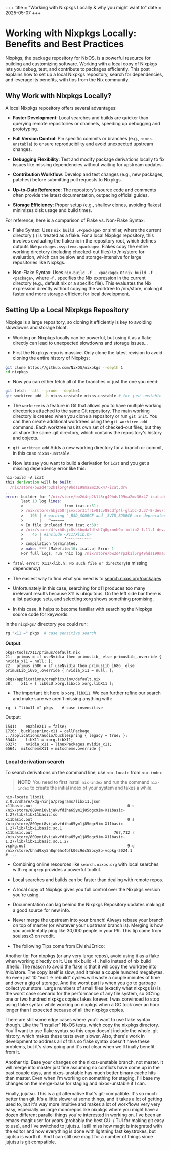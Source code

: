 +++
title = "Working with Nixpkgs Locally & why you might want to"
date = 2025-05-07
+++

# Working with Nixpkgs Locally: Benefits and Best Practices

Nixpkgs, the package repository for NixOS, is a powerful resource for building and customizing software. Working with a local copy of Nixpkgs lets you debug, test, and contribute to packages efficiently. This post explains how to set up a local Nixpkgs repository, search for dependencies, and leverage its benefits, with tips from the Nix community.

## Why Work with Nixpkgs Locally?

A local Nixpkgs repository offers several advantages:

- **Faster Development**: Local searches and builds are quicker than querying remote repositories or channels, speeding up debugging and prototyping.

- **Full Version Control**: Pin specific commits or branches (e.g., `nixos-unstable`) to ensure reproducibility and avoid unexpected upstream changes.

- **Debugging Flexibility**: Test and modify package derivations locally to fix issues like missing dependencies without waiting for upstream updates.

- **Contribution Workflow**: Develop and test changes (e.g., new packages, patches) before submitting pull requests to Nixpkgs.

- **Up-to-Date Reference**: The repository’s source code and comments often provide the latest documentation, outpacing official guides.

- **Storage Efficiency**: Proper setup (e.g., shallow clones, avoiding flakes) minimizes disk usage and build times.

For reference, here is a comparison of Flake vs. Non-Flake Syntax:

- Flake Syntax: Uses `nix build .#<package>` or similar, where the current directory (.) is treated as a flake.
  For a local Nixpkgs repository, this involves evaluating the flake.nix in the repository root, which defines
  outputs like `packages.<system>.<package>`. Flakes copy the entire working directory (including checked-out files)
  to /nix/store for evaluation, which can be slow and storage-intensive for large repositories like Nixpkgs.

- Non-Flake Syntax: Uses `nix-build -f . <package>` or `nix build -f . <package>`, where -f . specifies the Nix
  expression in the current directory (e.g., default.nix or a specific file). This evaluates the Nix expression
  directly without copying the worktree to /nix/store, making it faster and more storage-efficient for local development.

## Setting Up a Local Nixpkgs Repository

Nixpkgs is a large repository, so cloning it efficiently is key to avoiding slowdowns and storage bloat.

- Working on Nixpkgs locally can be powerful, but using it as a flake directly
  can lead to unexpected slowdowns and storage issues...

- First the Nixpkgs repo is massive. Only clone the latest revision to avoid cloning the entire history of Nixpkgs:

```bash
git clone https://github.com/NixOS/nixpkgs --depth 1
cd nixpkgs
```

- Now you can either fetch all of the branches or just the one you need:

```bash
git fetch --all --prune --depth=1
git worktree add -b nixos-unstable nixos-unstable # for just unstable
```

- The `worktree` is a feature in Git that allows you to have multiple working
  directories attached to the same Git repository. The main working directory is
  created when you clone a repository or run `git init`. You can then create
  additional worktrees using the `git worktree add` command. Each worktree has its
  own set of checked-out files, but they all share the same .git directory, which
  contains the repository's history and objects.

- `git worktree add` Adds a new working directory for a branch or commit, in this case `nixos-unstable`.

- Now lets say you want to build a derivation for `icat` and you get a missing dependency error like this:

```nix
nix-build -A icat
this derivation will be built:
  /nix/store/bw2d4rp2k1l5rg49hds199ma2mz36x47-icat.drv
...
error: builder for '/nix/store/bw2d4rp2k1l5rg49hds199ma2mz36x47-icat.drv' failed with exit code 2;
       last 10 log lines:
       >                  from icat.c:31:
       > /nix/store/hkj250rjsvxcbr31fr1v81cv88cdfp4l-glibc-2.37-8-dev/include/features.h:195:3: warning: #warning "_BSD_SOURCE and _SVID_SOURCE are deprecated, use _DEFAULT_SOURCE" [8;;https://gcc.gnu.org/onlinedocs/gcc/Warning-Options.html#index-Wcpp-Wcpp8;;]
       >   195 | # warning "_BSD_SOURCE and _SVID_SOURCE are deprecated, use _DEFAULT_SOURCE"
       >       |   ^~~~~~~
       > In file included from icat.c:39:
       > /nix/store/4fvrh0sjc8sbkbqda7dfsh7q0gxmnh9p-imlib2-1.11.1-dev/include/Imlib2.h:45:10: fatal error: X11/Xlib.h: No such file or directory
       >    45 | #include <X11/Xlib.h>
       >       |          ^~~~~~~~~~~~
       > compilation terminated.
       > make: *** [Makefile:16: icat.o] Error 1
       For full logs, run 'nix log /nix/store/bw2d4rp2k1l5rg49hds199ma2mz36x47-icat.drv'.
```

- `fatal error: X11/xlib.h: No such file or directory`(a missing dependency)

- The easiest way to find what you need is to [search.nixos.org/packages](https://search.nixos.org/packages)

- Unfortunately in this case, searching for x11 produces too many irrelevant results because
  X11 is ubiquitous. On the left side bar there is a list package sets, and selecting xorg shows
  something promising.

- In this case, it helps to become familiar with searching the Nixpkgs source code for keywords.

In the `nixpkgs/` directory you could run:

```bash
rg "x11 =" pkgs  # case sensitive search
```

**Output**:

```
pkgs/tools/X11/primus/default.nix
21:  primus = if useNvidia then primusLib_ else primusLib_.override { nvidia_x11 = null; };
22:  primus_i686 = if useNvidia then primusLib_i686_ else primusLib_i686_.override { nvidia_x11 = null; };

pkgs/applications/graphics/imv/default.nix
38:    x11 = [ libGLU xorg.libxcb xorg.libX11 ];
```

- The important bit here is `xorg.libX11`. We can further refine our search and
  make sure we aren't missing anything with:

```
rg -i "libx11 =" pkgs    # case insensitive
```

Output:

```
1541:    enableX11 = false;
1726:  bucklespring-x11 = callPackage ../applications/audio/bucklespring { legacy = true; };
5344:    libX11 = xorg.libX11;
6327:    nvidia_x11 = linuxPackages.nvidia_x11;
6564:  mitschemeX11 = mitscheme.override {
```

### Local derivation search

To search derivations on the command line, use `nix-locate` from `nix-index`

> **NOTE:** You need to first install `nix-index` and run the command `nix-index` to create the initial index of your system and takes a while.

```
nix-locate libx11
2.0.2/share/xdg-ninja/programs/libx11.json
x11basic.out                                          0 s /nix/store/809yni8vijakvfdiha65ym1j85dgc9im-X11basic-1.27/lib/libx11basic.so
x11basic.out                                          0 s /nix/store/809yni8vijakvfdiha65ym1j85dgc9im-X11basic-1.27/lib/libx11basic.so.1
x11basic.out                                    767,712 r /nix/store/809yni8vijakvfdiha65ym1j85dgc9im-X11basic-1.27/lib/libx11basic.so.1.27
vcpkg.out                                             9 d /nix/store/bhhd9xy5n8qn6hc4bfk06c9dc55pcy8p-vcpkg-2024.1
# ...
```

- Combining online resources like `search.nixos.org` with local searches with `rg` or `grep` provides a powerful toolkit.

- Local searches and builds can be faster than dealing with remote repos.

- A local copy of Nixpkgs gives you full control over the Nixpkgs version you're using.

- Documentation can lag behind the Nixpkgs Repository updates making it a good source for new info.

- Never merge the upstream into your branch! Always rebase your branch on top of
  master (or whatever your upstream branch is). Merging is how you accidentally
  ping like 30,000 people in your PR. This tip came from soulsssx3 on reddit.

- The following Tips come from ElvishJErrico:

Another tip: For nixpkgs (or any very large repos), avoid using it as a flake when working directly on it. Use nix build -f . hello instead of nix build .#hello. The reason to avoid the flake is that it will copy the worktree into /nix/store. The copy itself is slow, and it takes a couple hundred megabytes. So even just 10 "edit -> rebuild" cycles will waste a couple minutes of time and over a gig of storage. And the worst part is when you go to garbage collect your store. Large numbers of small files (exactly what nixpkgs is) is the worst case scenario for the performance of any file system, so GC'ing one or two hundred nixpkgs copies takes forever. I was convinced to stop using flake syntax while working on nixpkgs when a GC took over an hour longer than I expected because of all the nixpkgs copies.

There are still some edge cases where you'll want to use flake syntax though. Like the "installer" NixOS tests, which copy the nixpkgs directory. You'll want to use flake syntax so this copy doesn't include the whole .git history, which makes these tests even slower. Also, there's work in development to address all of this so flake syntax doesn't have these problems, but it's slow going and it's not clear when we'll finally benefit from it.

Another tip: Base your changes on the nixos-unstable branch, not master. It will merge into master just fine assuming no conflicts have come up in the past couple days, and nixos-unstable has much better binary cache hits than master. Even when I'm working on something for staging, I'll base my changes on the merge-base for staging and nixos-unstable if I can.

Finally, jujutsu. This is a git alternative that's git-compatible. It's so much better than git. It's a little slower at some things, and it takes a lot of getting used to, but it's way more intuitive and makes a lot of workflows very very easy, especially on large monorepos like nixpkgs where you might have a dozen different parallel things you're interested in working on. I've been an emacs-magit user for years (probably the best GUI / TUI for making git easy to use), and I've switched to jujutsu. I still miss how magit is integrated with the editor and how everything is done with lightning fast keystrokes, but jujutsu is worth it. And I can still use magit for a number of things since jujutsu is git compatible.
